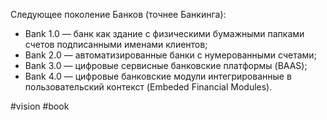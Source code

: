 
Следующее поколение Банков (точнее Банкинга):
- Bank 1.0 — банк как здание с физическими бумажными папками счетов подписанными именами клиентов;
- Bank 2.0 — автоматизированные банки с нумерованными счетами;
- Bank 3.0 — цифровые сервисные банковские платформы (BAAS);
- Bank 4.0  — цифровые банковские модули интегрированные в пользовательский контекст (Embeded Financial Modules).

#vision #book 